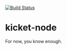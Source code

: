 [![Build Status](https://travis-ci.com/ilkemerol/kicket-node.svg?branch=master)](https://travis-ci.com/ilkemerol/kicket-node)

# kicket-node

For now, you know enough.
